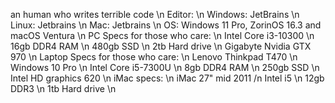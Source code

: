 an human who writes terrible code \n
Editor: \n
  Windows: JetBrains \n
  Linux: Jetbrains \n
  Mac: Jetbrains \n
OS: Windows 11 Pro, ZorinOS 16.3 and macOS Ventura \n
PC Specs for those who care: \n
Intel Core i3-10300 \n
16gb DDR4 RAM \n
480gb SSD \n
2tb Hard drive \n
Gigabyte Nvidia GTX 970 \n
Laptop Specs for those who care: \n
Lenovo Thinkpad T470 \n
Windows 10 Pro \n
Intel Core i5-7300U \n
8gb DDR4 RAM \n
250gb SSD \n
Intel HD graphics 620 \n
iMac specs: \n
iMac 27" mid 2011 /n
Intel i5 \n
12gb DDR3 \n
1tb Hard drive \n

<!---
squibbywastaken/squibbywastaken is a ✨ special ✨ repository because its `README.md` (this file) appears on your GitHub profile.
You can click the Preview link to take a look at your changes.
--->
